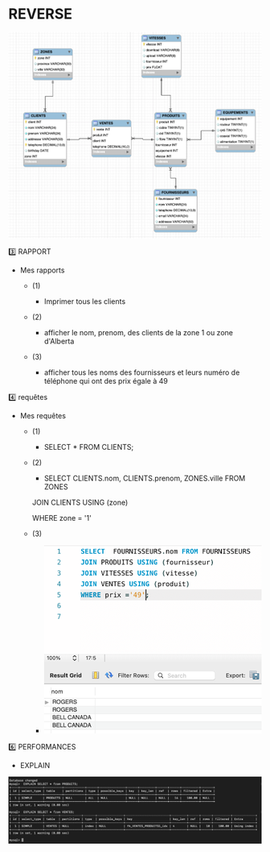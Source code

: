 # REVERSE 

![image](images/ALL_TELECOM.png)

:three: RAPPORT

- Mes rapports
  - (1) 
    - Imprimer tous les clients
  
  
  - (2)
  
    - afficher le nom, prenom, des clients de la zone 1 ou zone d'Alberta
    
  - (3)
  
    - afficher tous les noms des fournisseurs et leurs numéro de téléphone qui ont des prix égale à 49

:four: requêtes

- Mes requêtes

  - (1)
  
    - SELECT  * FROM CLIENTS;
  
  - (2)
  
    - SELECT  CLIENTS.nom, CLIENTS.prenom, ZONES.ville FROM ZONES
    
    JOIN CLIENTS USING (zone)
    
    WHERE zone = '1'
    
  - (3)
  
    - ![image](images/requete.png)
 


:six: PERFORMANCES

- EXPLAIN

![image](images/explain.png)



